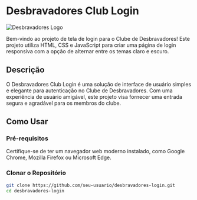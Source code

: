 # Desbravadores Club Login

![Desbravadores Logo](link-para-imagem.png)

Bem-vindo ao projeto de tela de login para o Clube de Desbravadores! Este projeto utiliza HTML, CSS e JavaScript para criar uma página de login responsiva com a opção de alternar entre os temas claro e escuro.

## Descrição

O Desbravadores Club Login é uma solução de interface de usuário simples e elegante para autenticação no Clube de Desbravadores. Com uma experiência de usuário amigável, este projeto visa fornecer uma entrada segura e agradável para os membros do clube.

## Como Usar

### Pré-requisitos

Certifique-se de ter um navegador web moderno instalado, como Google Chrome, Mozilla Firefox ou Microsoft Edge.

### Clonar o Repositório

```bash
git clone https://github.com/seu-usuario/desbravadores-login.git
cd desbravadores-login
